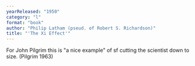 ```yaml
---
yearReleased: "1950"
category: "l"
format: "book"
author: "Philip Latham (pseud. of Robert S. Richardson)"
title: "'The Xi Effect'"
---
```

For John Pilgrim this is "a nice example" of sf  cutting the scientist down to size. (Pilgrim 1963)
 